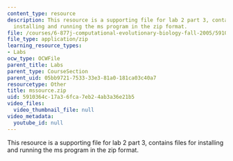 ```yaml
---
content_type: resource
description: This resource is a supporting file for lab 2 part 3, contains files for
  installing and running the ms program in the zip format.
file: /courses/6-877j-computational-evolutionary-biology-fall-2005/5910364c17a36fca7eb24ab3a36e21b5_mssource.zip
file_type: application/zip
learning_resource_types:
- Labs
ocw_type: OCWFile
parent_title: Labs
parent_type: CourseSection
parent_uid: 05bb9721-7533-33e3-81a0-181ca03c40a7
resourcetype: Other
title: mssource.zip
uid: 5910364c-17a3-6fca-7eb2-4ab3a36e21b5
video_files:
  video_thumbnail_file: null
video_metadata:
  youtube_id: null
---
```

This resource is a supporting file for lab 2 part 3, contains files for installing and running the ms program in the zip format.

